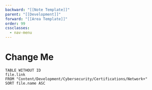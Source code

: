```yaml
---
backward: "[[Note Template]]"
parent: "[[Development]]"
forward: "[[Area Template]]"
order: 99
cssclasses:
  - nav-menu
---
```


# <span class="nav-title">Change Me</span>
```dataview
TABLE WITHOUT ID
file.link
FROM "Content/Development/Cybersecurity/Certifications/Network+"
SORT file.name ASC
```


